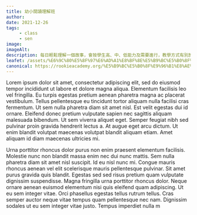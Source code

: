 ```yaml
---
title: 幼小閱讀理解班
author:
date: 2021-12-26
tags: 
     - class
     - sen
image:
imageAlt:
description: 每日輕鬆理解一個故事，會按學生高、中、低能力及需要進行，教學方式有別於平時的專科操卷模式，真正專業的教導方法。
leafet: /assets/%E6%9C%80%E5%8F%97%E6%AD%A1%E8%BF%8E%E5%B9%BC%E5%B0%8F%E9%96%B1%E8%AE%80%E7%90%86%E8%A7%A3%E7%8F%AD.pdf
canonical: https://rookieacademy.org/%E5%B9%BC%E5%B0%8F%E9%96%B1%E8%AE%80%E7%90%86%E8%A7%A3%E7%8F%AD/
---
```




Lorem ipsum dolor sit amet, consectetur adipiscing elit, sed do eiusmod tempor incididunt ut labore et dolore magna aliqua. Elementum facilisis leo vel fringilla. Eu turpis egestas pretium aenean pharetra magna ac placerat vestibulum. Tellus pellentesque eu tincidunt tortor aliquam nulla facilisi cras fermentum. Ut sem nulla pharetra diam sit amet nisl. Est velit egestas dui id ornare. Eleifend donec pretium vulputate sapien nec sagittis aliquam malesuada bibendum. Ut sem viverra aliquet eget. Semper feugiat nibh sed pulvinar proin gravida hendrerit lectus a. At augue eget arcu dictum. Ut enim blandit volutpat maecenas volutpat blandit aliquam etiam. Amet aliquam id diam maecenas ultricies mi.

Urna porttitor rhoncus dolor purus non enim praesent elementum facilisis. Molestie nunc non blandit massa enim nec dui nunc mattis. Sem nulla pharetra diam sit amet nisl suscipit. Id eu nisl nunc mi. Congue mauris rhoncus aenean vel elit scelerisque mauris pellentesque pulvinar. Sit amet purus gravida quis blandit. Egestas sed sed risus pretium quam vulputate dignissim suspendisse. Magna fringilla urna porttitor rhoncus dolor. Neque ornare aenean euismod elementum nisi quis eleifend quam adipiscing. Ut eu sem integer vitae. Orci phasellus egestas tellus rutrum tellus. Cras semper auctor neque vitae tempus quam pellentesque nec nam. Dignissim sodales ut eu sem integer vitae justo. Tempus imperdiet nulla m